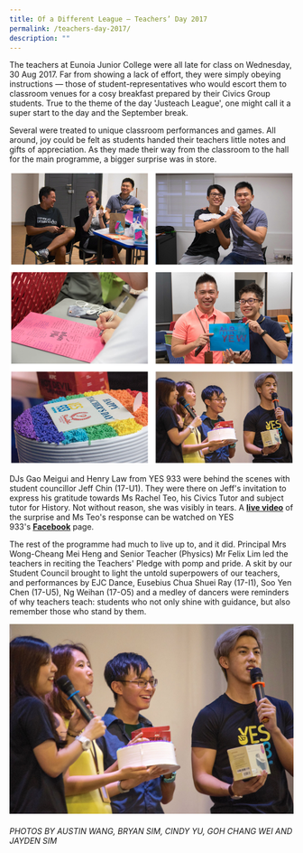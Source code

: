```yaml
---
title: Of a Different League – Teachers’ Day 2017
permalink: /teachers-day-2017/
description: ""
---
```

The teachers at Eunoia Junior College were all late for class on Wednesday, 30 Aug 2017. Far from showing a lack of effort, they were simply obeying instructions — those of student-representatives who would escort them to classroom venues for a cosy breakfast prepared by their Civics Group students. True to the theme of the day 'Justeach League', one might call it a super start to the day and the September break.

Several were treated to unique classroom performances and games. All around, joy could be felt as students handed their teachers little notes and gifts of appreciation. As they made their way from the classroom to the hall for the main programme, a bigger surprise was in store.

![](/images/tcd17-1.png)

DJs Gao Meigui and Henry Law from YES 933 were behind the scenes with student councillor Jeff Chin (17-U1). They were there on Jeff's invitation to express his gratitude towards Ms Rachel Teo, his Civics Tutor and subject tutor for History. Not without reason, she was visibly in tears. A [**live video**](https://www.facebook.com/yes933/videos/10156599355164867/?hc_ref=ARQYRI3D4SzE9wxWfE41QcDnuMSTz2y3hwyvkwQNeobzDTGQPoBAl6oizo27LomwBn8) of the surprise and Ms Teo's response can be watched on YES 933's [**Facebook**](https://www.facebook.com/yes933/videos/10156599355164867/?hc_ref=ARQYRI3D4SzE9wxWfE41QcDnuMSTz2y3hwyvkwQNeobzDTGQPoBAl6oizo27LomwBn8) page.

The rest of the programme had much to live up to, and it did. Principal Mrs Wong-Cheang Mei Heng and Senior Teacher (Physics) Mr Felix Lim led the teachers in reciting the Teachers' Pledge with pomp and pride. A skit by our Student Council brought to light the untold superpowers of our teachers, and performances by EJC Dance, Eusebius Chua Shuei Ray (17-I1), Soo Yen Chen (17-U5), Ng Weihan (17-O5) and a medley of dancers were reminders of why teachers teach: students who not only shine with guidance, but also remember those who stand by them.

![](/images/TrsDay17_5.jpg)

###### PHOTOS BY AUSTIN WANG, BRYAN SIM, CINDY YU, GOH CHANG WEI AND JAYDEN SIM